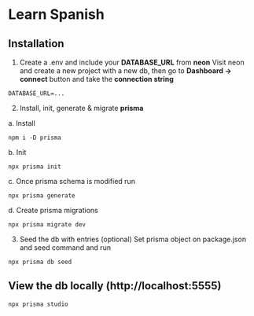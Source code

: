 # Learn Spanish

## Installation

1. Create a .env and include your **DATABASE_URL** from **neon**
   Visit neon and create a new project with a new db, then go to **Dashboard -> connect** button and take the **connection string**

```
DATABASE_URL=...
```

2. Install, init, generate & migrate **prisma**

a. Install

```
npm i -D prisma
```

b. Init

```
npx prisma init
```

c. Once prisma schema is modified run

```
npx prisma generate
```

d. Create prisma migrations

```
npx prisma migrate dev
```

3. Seed the db with entries (optional)
   Set prisma object on package.json and seed command and run

```
npx prisma db seed
```

## View the db locally (http://localhost:5555)

```
npx prisma studio
```
